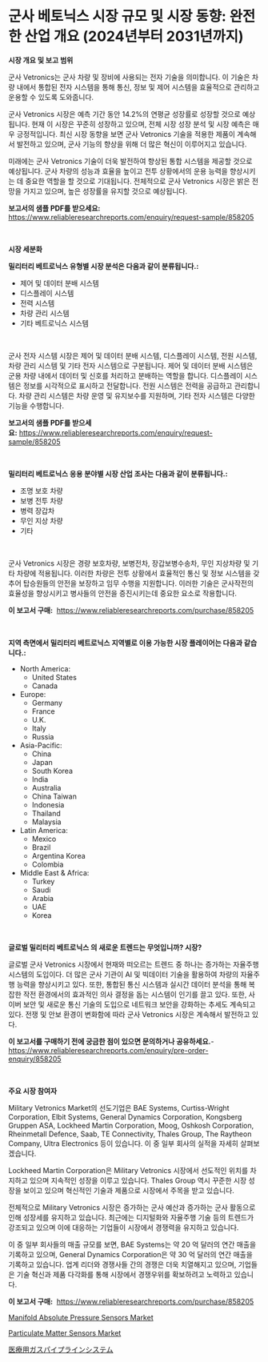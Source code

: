 <p><h1>군사 베토닉스 시장 규모 및 시장 동향: 완전한 산업 개요 (2024년부터 2031년까지)</h1></p><p><strong>시장 개요 및 보고 범위</strong></p>
<p><p>군사 Vetronics는 군사 차량 및 장비에 사용되는 전자 기술을 의미합니다. 이 기술은 차량 내에서 통합된 전자 시스템을 통해 통신, 정보 및 제어 시스템을 효율적으로 관리하고 운용할 수 있도록 도와줍니다.</p><p>군사 Vetronics 시장은 예측 기간 동안 14.2%의 연평균 성장률로 성장할 것으로 예상됩니다. 현재 이 시장은 꾸준히 성장하고 있으며, 전체 시장 성장 분석 및 시장 예측은 매우 긍정적입니다. 최신 시장 동향을 보면 군사 Vetronics 기술을 적용한 제품이 계속해서 발전하고 있으며, 군사 기능의 향상을 위해 더 많은 혁신이 이루어지고 있습니다.</p><p>미래에는 군사 Vetronics 기술이 더욱 발전하여 향상된 통합 시스템을 제공할 것으로 예상됩니다. 군사 차량의 성능과 효율을 높이고 전투 상황에서의 운용 능력을 향상시키는 데 중요한 역할을 할 것으로 기대됩니다. 전체적으로 군사 Vetronics 시장은 밝은 전망을 가지고 있으며, 높은 성장률을 유지할 것으로 예상됩니다.</p></p>
<p><strong>보고서의 샘플 PDF를 받으세요:</strong> <a href="https://www.reliableresearchreports.com/enquiry/request-sample/858205">https://www.reliableresearchreports.com/enquiry/request-sample/858205</a></p>
<p>&nbsp;</p>
<p><strong>시장 세분화</strong></p>
<p><strong>밀리터리 베트로닉스 유형별 시장 분석은 다음과 같이 분류됩니다.:</strong></p>
<p><ul><li>제어 및 데이터 분배 시스템</li><li>디스플레이 시스템</li><li>전력 시스템</li><li>차량 관리 시스템</li><li>기타 베트로닉스 시스템</li></ul></p>
<p>&nbsp;</p>
<p><p>군사 전자 시스템 시장은 제어 및 데이터 분배 시스템, 디스플레이 시스템, 전원 시스템, 차량 관리 시스템 및 기타 전자 시스템으로 구분됩니다. 제어 및 데이터 분배 시스템은 군용 차량 내에서 데이터 및 신호를 처리하고 분배하는 역할을 합니다. 디스플레이 시스템은 정보를 시각적으로 표시하고 전달합니다. 전원 시스템은 전력을 공급하고 관리합니다. 차량 관리 시스템은 차량 운영 및 유지보수를 지원하며, 기타 전자 시스템은 다양한 기능을 수행합니다.</p></p>
<p><strong>보고서의 샘플 PDF를 받으세요:</strong>&nbsp;<a href="https://www.reliableresearchreports.com/enquiry/request-sample/858205">https://www.reliableresearchreports.com/enquiry/request-sample/858205</a></p>
<p>&nbsp;</p>
<p><strong> 밀리터리 베트로닉스 응용 분야별 시장 산업 조사는 다음과 같이 분류됩니다.:</strong></p>
<p><ul><li>조명 보호 차량</li><li>보병 전투 차량</li><li>병력 장갑차</li><li>무인 지상 차량</li><li>기타</li></ul></p>
<p>&nbsp;</p>
<p><p>군사 Vetronics 시장은 경량 보호차량, 보병전차, 장갑보병수송차, 무인 지상차량 및 기타 차량에 적용됩니다. 이러한 차량은 전투 상황에서 효율적인 통신 및 정보 시스템을 갖추어 탑승원들의 안전을 보장하고 임무 수행을 지원합니다. 이러한 기술은 군사작전의 효율성을 향상시키고 병사들의 안전을 증진시키는데 중요한 요소로 작용합니다.</p></p>
<p><strong>이 보고서 구매:</strong>&nbsp; <a href="https://www.reliableresearchreports.com/purchase/858205">https://www.reliableresearchreports.com/purchase/858205</a></p>
<p>&nbsp;</p>
<p><strong>지역 측면에서 밀리터리 베트로닉스 지역별로 이용 가능한 시장 플레이어는 다음과 같습니다.:</strong></p>
<p><ul>
    <li>
        North America:
        <ul>
            <li>United States</li>
            <li>Canada</li>
        </ul>
    </li>
    <li>
        Europe:
        <ul>
            <li>Germany</li>
            <li>France</li>
            <li>U.K.</li>
            <li>Italy</li>
            <li>Russia</li>
        </ul>
    </li>
    <li>
        Asia-Pacific:
        <ul>
            <li>China</li>
            <li>Japan</li>
            <li>South Korea</li>
            <li>India</li>
            <li>Australia</li>
            <li>China Taiwan</li>
            <li>Indonesia</li>
            <li>Thailand</li>
            <li>Malaysia</li>
        </ul>
    </li>
    <li>
        Latin America:
        <ul>
            <li>Mexico</li>
            <li>Brazil</li>
            <li>Argentina Korea</li>
            <li>Colombia</li>
        </ul>
    </li>
    <li>
        Middle East & Africa:
        <ul>
            <li>Turkey</li>
            <li>Saudi</li>
            <li>Arabia</li>
            <li>UAE</li>
            <li>Korea</li>
        </ul>
    </li>
    </ul></p>
<p>&nbsp;</p>
<p><strong>글로벌 밀리터리 베트로닉스 의 새로운 트렌드는 무엇입니까? 시장?</strong></p>
<p><p>글로벌 군사 Vetronics 시장에서 현재와 떠오르는 트렌드 중 하나는 증가하는 자율주행 시스템의 도입이다. 더 많은 군사 기관이 AI 및 빅데이터 기술을 활용하여 차량의 자율주행 능력을 향상시키고 있다. 또한, 통합된 통신 시스템과 실시간 데이터 분석을 통해 복잡한 작전 환경에서의 효과적인 의사 결정을 돕는 시스템이 인기를 끌고 있다. 또한, 사이버 보안 및 새로운 통신 기술의 도입으로 네트워크 보안을 강화하는 추세도 계속되고 있다. 전쟁 및 안보 환경이 변화함에 따라 군사 Vetronics 시장은 계속해서 발전하고 있다.</p></p>
<p><strong>이 보고서를 구매하기 전에 궁금한 점이 있으면 문의하거나 공유하세요.</strong>- <a href="https://www.reliableresearchreports.com/enquiry/pre-order-enquiry/858205">https://www.reliableresearchreports.com/enquiry/pre-order-enquiry/858205</a></p>
<p>&nbsp;</p>
<p><strong>주요 시장 참여자</strong></p>
<p><p>Military Vetronics Market의 선도기업은 BAE Systems, Curtiss-Wright Corporation, Elbit Systems, General Dynamics Corporation, Kongsberg Gruppen ASA, Lockheed Martin Corporation, Moog, Oshkosh Corporation, Rheinmetall Defence, Saab, TE Connectivity, Thales Group, The Raytheon Company, Ultra Electronics 등이 있습니다. 이 중 일부 회사의 실적을 자세히 살펴보겠습니다.</p><p>Lockheed Martin Corporation은 Military Vetronics 시장에서 선도적인 위치를 차지하고 있으며 지속적인 성장을 이루고 있습니다. Thales Group 역시 꾸준한 시장 성장을 보이고 있으며 혁신적인 기술과 제품으로 시장에서 주목을 받고 있습니다.</p><p>전체적으로 Military Vetronics 시장은 증가하는 군사 예산과 증가하는 군사 활동으로 인해 성장세를 유지하고 있습니다. 최근에는 디지털화와 자율주행 기술 등의 트렌드가 강조되고 있으며 이에 대응하는 기업들이 시장에서 경쟁력을 유지하고 있습니다.</p><p>이 중 일부 회사들의 매출 규모를 보면, BAE Systems는 약 20 억 달러의 연간 매출을 기록하고 있으며, General Dynamics Corporation은 약 30 억 달러의 연간 매출을 기록하고 있습니다. 업계 리더와 경쟁사들 간의 경쟁은 더욱 치열해지고 있으며, 기업들은 기술 혁신과 제품 다각화를 통해 시장에서 경쟁우위를 확보하려고 노력하고 있습니다.</p></p>
<p><strong>이 보고서 구매:</strong>&nbsp;&nbsp;<a href="https://www.reliableresearchreports.com/purchase/858205">https://www.reliableresearchreports.com/purchase/858205</a></p>
<p><p><a href="https://github.com/gdfhhhj/Market-Research-Report-List-3/blob/main/manifold-absolute-pressure-sensors-market.md">Manifold Absolute Pressure Sensors Market</a></p><p><a href="https://github.com/RichRobinson5/Market-Research-Report-List-4/blob/main/particulate-matter-sensors-market.md">Particulate Matter Sensors Market</a></p><p><a href="https://github.com/xemfu2379520/Market-Research-Report-List-1/blob/main/72676749920.md">医療用ガスパイプラインシステム</a></p></p>
